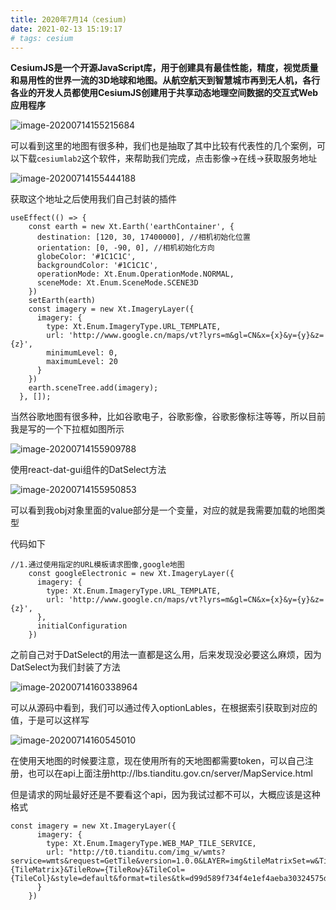 ```yaml
---
title: 2020年7月14（cesium)
date: 2021-02-13 15:19:17
# tags: cesium
---
```


**CesiumJS是一个开源JavaScript库，用于创建具有最佳性能，精度，视觉质量和易用性的世界一流的3D地球和地图。从航空航天到智慧城市再到无人机，各行各业的开发人员都使用CesiumJS创建用于共享动态地理空间数据的交互式Web应用程序**

<!-- 由于我们公司仿照的是这个网站 http://cesium.marsgis.cn/examples.html#feature-feature-arcgis
所以我们把echarts和cesiumjs做了一个结合封装成了我们自己的一个npm包，目前前端页面已经基本完善，案例内容也是封装了将近四十个 -->

![image-20200714155215684](image-20200714155215684.png)

可以看到这里的地图有很多种，我们也是抽取了其中比较有代表性的几个案例，可以下载`cesiumlab2`这个软件，来帮助我们完成，点击影像->在线->获取服务地址

![image-20200714155444188](image-20200714155444188.png)

获取这个地址之后使用我们自己封装的插件

```
useEffect(() => {
    const earth = new Xt.Earth('earthContainer', {
      destination: [120, 30, 17400000], //相机初始化位置
      orientation: [0, -90, 0], //相机初始化方向
      globeColor: '#1C1C1C',
      backgroundColor: '#1C1C1C',
      operationMode: Xt.Enum.OperationMode.NORMAL,
      sceneMode: Xt.Enum.SceneMode.SCENE3D
    })
    setEarth(earth)
    const imagery = new Xt.ImageryLayer({
      imagery: {
        type: Xt.Enum.ImageryType.URL_TEMPLATE,
        url: 'http://www.google.cn/maps/vt?lyrs=m&gl=CN&x={x}&y={y}&z={z}',
        minimumLevel: 0,
        maximumLevel: 20
      }
    })
    earth.sceneTree.add(imagery);
  }, []);
```

当然谷歌地图有很多种，比如谷歌电子，谷歌影像，谷歌影像标注等等，所以目前我是写的一个下拉框如图所示

![image-20200714155909788](image-20200714155909788.png)

使用react-dat-gui组件的DatSelect方法

![image-20200714155950853](image-20200714155950853.png)

可以看到我obj对象里面的value部分是一个变量，对应的就是我需要加载的地图类型

代码如下

```react
//1.通过使用指定的URL模板请求图像,google地图
    const googleElectronic = new Xt.ImageryLayer({
      imagery: {
        type: Xt.Enum.ImageryType.URL_TEMPLATE,
        url: 'http://www.google.cn/maps/vt?lyrs=m&gl=CN&x={x}&y={y}&z={z}',
      },
      initialConfiguration
    })
```

之前自己对于DatSelect的用法一直都是这么用，后来发现没必要这么麻烦，因为DatSelect为我们封装了方法

![image-20200714160338964](image-20200714160338964.png)

可以从源码中看到，我们可以通过传入optionLables，在根据索引获取到对应的值，于是可以这样写

![image-20200714160545010](image-20200714160545010.png)

在使用天地图的时候要注意，现在使用所有的天地图都需要token，可以自己注册，也可以在api上面注册http://lbs.tianditu.gov.cn/server/MapService.html

但是请求的网址最好还是不要看这个api，因为我试过都不可以，大概应该是这种格式

```react
const imagery = new Xt.ImageryLayer({
      imagery: {
        type: Xt.Enum.ImageryType.WEB_MAP_TILE_SERVICE,
        url: "http://t0.tianditu.com/img_w/wmts?service=wmts&request=GetTile&version=1.0.0&LAYER=img&tileMatrixSet=w&TileMatrix={TileMatrix}&TileRow={TileRow}&TileCol={TileCol}&style=default&format=tiles&tk=d99d589f734f4e1ef4aeba30324575dc",
      }
    })
```



